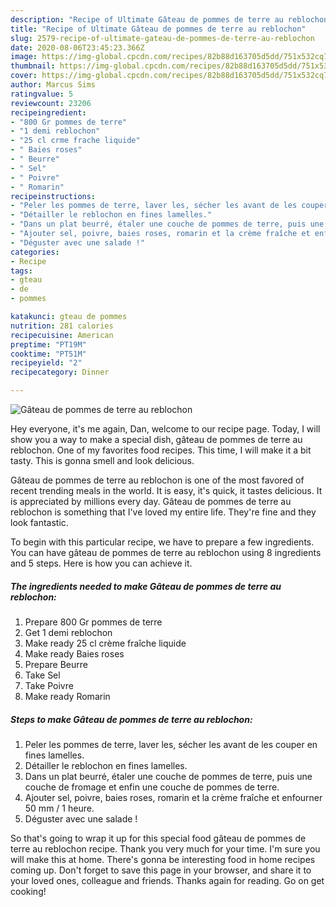 ```yaml
---
description: "Recipe of Ultimate Gâteau de pommes de terre au reblochon"
title: "Recipe of Ultimate Gâteau de pommes de terre au reblochon"
slug: 2579-recipe-of-ultimate-gateau-de-pommes-de-terre-au-reblochon
date: 2020-08-06T23:45:23.366Z
image: https://img-global.cpcdn.com/recipes/82b88d163705d5dd/751x532cq70/gateau-de-pommes-de-terre-au-reblochon-photo-principale-de-la-recette.jpg
thumbnail: https://img-global.cpcdn.com/recipes/82b88d163705d5dd/751x532cq70/gateau-de-pommes-de-terre-au-reblochon-photo-principale-de-la-recette.jpg
cover: https://img-global.cpcdn.com/recipes/82b88d163705d5dd/751x532cq70/gateau-de-pommes-de-terre-au-reblochon-photo-principale-de-la-recette.jpg
author: Marcus Sims
ratingvalue: 5
reviewcount: 23206
recipeingredient:
- "800 Gr pommes de terre"
- "1 demi reblochon"
- "25 cl crme frache liquide"
- " Baies roses"
- " Beurre"
- " Sel"
- " Poivre"
- " Romarin"
recipeinstructions:
- "Peler les pommes de terre, laver les, sécher les avant de les couper en fines lamelles."
- "Détailler le reblochon en fines lamelles."
- "Dans un plat beurré, étaler une couche de pommes de terre, puis une couche de fromage et enfin une couche de pommes de terre."
- "Ajouter sel, poivre, baies roses, romarin et la crème fraîche et enfourner 50 mm / 1 heure."
- "Déguster avec une salade !"
categories:
- Recipe
tags:
- gteau
- de
- pommes

katakunci: gteau de pommes 
nutrition: 281 calories
recipecuisine: American
preptime: "PT19M"
cooktime: "PT51M"
recipeyield: "2"
recipecategory: Dinner

---
```



![Gâteau de pommes de terre au reblochon](https://img-global.cpcdn.com/recipes/82b88d163705d5dd/751x532cq70/gateau-de-pommes-de-terre-au-reblochon-photo-principale-de-la-recette.jpg)

Hey everyone, it's me again, Dan, welcome to our recipe page. Today, I will show you a way to make a special dish, gâteau de pommes de terre au reblochon. One of my favorites food recipes. This time, I will make it a bit tasty. This is gonna smell and look delicious.

Gâteau de pommes de terre au reblochon is one of the most favored of recent trending meals in the world. It is easy, it's quick, it tastes delicious. It is appreciated by millions every day. Gâteau de pommes de terre au reblochon is something that I've loved my entire life. They're fine and they look fantastic.




To begin with this particular recipe, we have to prepare a few ingredients. You can have gâteau de pommes de terre au reblochon using 8 ingredients and 5 steps. Here is how you can achieve it.

<!--inarticleads1-->

##### The ingredients needed to make Gâteau de pommes de terre au reblochon:

1. Prepare 800 Gr pommes de terre
1. Get 1 demi reblochon
1. Make ready 25 cl crème fraîche liquide
1. Make ready  Baies roses
1. Prepare  Beurre
1. Take  Sel
1. Take  Poivre
1. Make ready  Romarin




<!--inarticleads2-->

##### Steps to make Gâteau de pommes de terre au reblochon:

1. Peler les pommes de terre, laver les, sécher les avant de les couper en fines lamelles.
1. Détailler le reblochon en fines lamelles.
1. Dans un plat beurré, étaler une couche de pommes de terre, puis une couche de fromage et enfin une couche de pommes de terre.
1. Ajouter sel, poivre, baies roses, romarin et la crème fraîche et enfourner 50 mm / 1 heure.
1. Déguster avec une salade !




So that's going to wrap it up for this special food gâteau de pommes de terre au reblochon recipe. Thank you very much for your time. I'm sure you will make this at home. There's gonna be interesting food in home recipes coming up. Don't forget to save this page in your browser, and share it to your loved ones, colleague and friends. Thanks again for reading. Go on get cooking!
